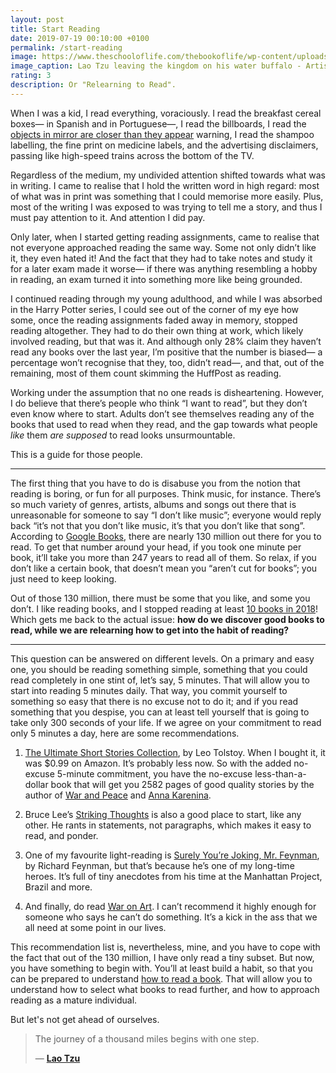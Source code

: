 ```yaml
---
layout: post
title: Start Reading
date: 2019-07-19 00:10:00 +0100
permalink: /start-reading
image: https://www.theschooloflife.com/thebookoflife/wp-content/uploads/2014/11/LaoTzu-Taoist-562x10241.jpg
image_caption: Lao Tzu leaving the kingdom on his water buffalo - Artist Unknown
rating: 3
description: Or "Relearning to Read".
---
```

When I was a kid, I read everything, voraciously. I read the breakfast cereal boxes— in Spanish and in Portuguese—, I read the billboards, I read the [objects in mirror are closer than they appear](https://en.wikipedia.org/wiki/Objects_in_mirror_are_closer_than_they_appear) warning, I read the shampoo labelling, the fine print on medicine labels, and the advertising disclaimers, passing like high-speed trains across the bottom of the TV.

Regardless of the medium, my undivided attention shifted towards what was in writing. I came to realise that I hold the written word in high regard: most of what was in print was something that I could memorise more easily. Plus, most of the writing I was exposed to was trying to tell me a story, and thus I must pay attention to it. And attention I did pay.

Only later, when I started getting reading assignments, came to realise that not everyone approached reading the same way. Some not only didn’t like it, they even hated it! And the fact that they had to take notes and study it for a later exam made it worse— if there was anything resembling a hobby in reading, an exam turned it into something more like being grounded.

I continued reading through my young adulthood, and while I was absorbed in the Harry Potter series, I could see out of the corner of my eye how some, once the reading assignments faded away in memory, stopped reading altogether. They had to do their own thing at work, which likely involved reading, but that was it. And although only 28% claim they haven’t read any books over the last year, I’m positive that the number is biased— a percentage won’t recognise that they, too, didn’t read—, and that, out of the remaining, most of them count skimming the HuffPost as reading.

Working under the assumption that no one reads is disheartening. However, I do believe that there’s people who think “I want to read”, but they don’t even know where to start. Adults don’t see themselves reading any of the books that used to read when they read, and the gap towards what people *like* them *are supposed* to read looks unsurmountable.

This is a guide for those people.

<hr>

The first thing that you have to do is disabuse you from the notion that reading is boring, or fun for all purposes. Think music, for instance. There’s so much variety of genres, artists, albums and songs out there that is unreasonable for someone to say “I don’t like music”; everyone would reply back “it’s not that you don’t like music, it’s that you don’t like that song”. According to [Google Books](http://booksearch.blogspot.com/2010/08/books-of-world-stand-up-and-be-counted.html), there are nearly 130 million out there for you to read. To get that number around your head, if you took one minute per book, it’ll take you more than 247 years to read all of them. So relax, if you don’t like a certain book, that doesn’t mean you “aren’t cut for books”; you just need to keep looking.

Out of those 130 million, there must be some that you like, and some you don’t. I like reading books, and I stopped reading at least [10 books in 2018](/anti-reading-list/2018)! Which gets me back to the actual issue: __how do we discover good books to read, while we are relearning how to get into the habit of reading?__

<hr>

This question can be answered on different levels. On a primary and easy one, you should be reading something simple, something that you could read completely in one stint of, let’s say, 5 minutes. That will allow you to start into reading 5 minutes daily. That way, you commit yourself to something so easy that there is no excuse not to do it; and if you read something that you despise, you can at least tell yourself that is going to take only 300 seconds of your life.
If we agree on your commitment to read only 5 minutes a day, here are some recommendations.

1. [The Ultimate Short Stories Collection](https://www.amazon.com/gp/product/B01DY6VFH8/ref=as_li_tl?ie=UTF8&camp=1789&creative=9325&creativeASIN=B01DY6VFH8&linkCode=as2&tag=alvaroduran-20&linkId=a7a8089dcfb2fdf7ffbcc81f5510312b), by Leo Tolstoy. When I bought it, it was $0.99 on Amazon. It’s probably less now. So with the added no-excuse 5-minute commitment, you have the no-excuse less-than-a-dollar book that will get you 2582 pages of good quality stories by the author of [War and Peace](https://www.amazon.com/gp/product/1853260622/ref=as_li_tl?ie=UTF8&camp=1789&creative=9325&creativeASIN=1853260622&linkCode=as2&tag=alvaroduran-20&linkId=67338e795bb60706ff0693d1106d7177) and [Anna Karenina](https://www.amazon.com/gp/product/1853262714?ie=UTF8).
2. Bruce Lee’s [Striking Thoughts](https://www.amazon.com/gp/product/0804834717/ref=as_li_tl?ie=UTF8&camp=1789&creative=9325&creativeASIN=0804834717&linkCode=as2&tag=alvaroduran-20&linkId=901cbd19e9111f1a0c078b94d21ea006) is also a good place to start, like any other. He rants in statements, not paragraphs, which makes it easy to read, and ponder.

3. One of my favourite light-reading is [Surely You’re Joking, Mr. Feynman](https://www.amazon.com/gp/product/0393355624/ref=as_li_tl?ie=UTF8&camp=1789&creative=9325&creativeASIN=0393355624&linkCode=as2&tag=alvaroduran-20&linkId=e0ed9335b6d87459f395142c4d5c85de), by Richard Feynman, but that’s because he’s one of my long-time heroes. It’s full of tiny anecdotes from his time at the Manhattan Project, Brazil and more.
4. And finally, do read [War on Art](https://www.amazon.com/gp/product/1936891026/ref=as_li_tl?ie=UTF8&camp=1789&creative=9325&creativeASIN=1936891026&linkCode=as2&tag=alvaroduran-20&linkId=1a70aa9701c76817c6c1af9c91a80db8). I can’t recommend it highly enough for someone who says he can’t do something. It’s a kick in the ass that we all need at some point in our lives.

This recommendation list is, nevertheless, mine, and you have to cope with the fact that out of the 130 million, I have only read a tiny subset. But now, you have something to begin with. You’ll at least build a habit, so that you can be prepared to understand [how to read a book](/how-to-read-a-book). That will allow you to understand how to select what books to read further, and how to approach reading as a mature individual.

But let's not get ahead of ourselves.

> The journey of a thousand miles begins with one step.
>
> — __[Lao Tzu](https://www.theschooloflife.com/thebookoflife/the-great-eastern-philosophers-lao-tzu/)__
